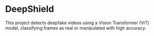 # DeepShield
This project detects deepfake videos using a Vision Transformer (ViT) model, classifying frames as real or manipulated with high accuracy.
